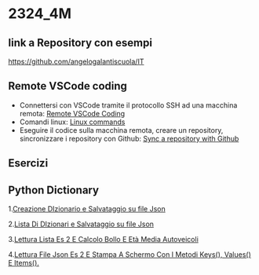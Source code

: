 # 2324_4M

## link a Repository con esempi
https://github.com/angelogalantiscuola/IT

## Remote VSCode coding
- Connettersi con VSCode tramite il protocollo SSH ad una macchina remota:
[Remote VSCode Coding](https://docs.google.com/document/d/1Hj421cgJWSpHDKt7EvSvzY98OCbt7lCXVqEd5uTHEic/edit?usp=sharing)
- Comandi linux:
[Linux commands](https://docs.google.com/document/d/1u4588J1EoBhTUW47ElZJBVZg-SvuUbf_xVKA3qQOmyI/edit?usp=sharing)
- Eseguire il codice sulla macchina remota, creare un repository, sincronizzare i repository con Github:
[Sync a repository with Github](https://docs.google.com/document/d/1VSPMp390ovSXxyrg4O-Z2Uw_wgZ9vl-5woab78Ub05A/edit?usp=sharing)
## Esercizi
## Python Dictionary 
1.[Creazione DIzionario e Salvataggio su file Json](https://github.com/angelogalantiscuola/2324_4M/blob/3b08396c771f7f3818d1fe725b64fc011049b71e/esercizio_001.py)

2.[Lista Di DIzionari e Salvataggio su file Json](https://github.com/angelogalantiscuola/2324_4M/blob/96fa2d7c9e11a45dfced0d46cabbe8716ef6a557/1_json_dizionari/esercizio_002.py)

3.[Lettura Lista Es 2 E Calcolo Bollo  E Età Media Autoveicoli](https://github.com/angelogalantiscuola/2324_4M/blob/a34f071156598069097056e10a463ab9f51a01ae/esercizio_003.py.py)

4.[Lettura File Json Es 2 E Stampa A Schermo Con I Metodi Keys(), Values() E Items().](https://github.com/angelogalantiscuola/2324_4M/blob/b3642133274d422ca4acbd838ac9dd2f155b60bb/2_json_dizionari/esecizio_004.py)
